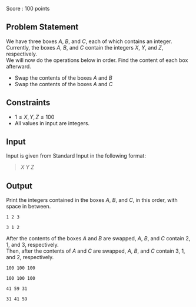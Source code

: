 Score : $100$ points

## Problem Statement

We have three boxes $A$, $B$, and $C$, each of which contains an integer.<br>
Currently, the boxes $A$, $B$, and $C$ contain the integers $X$, $Y$, and $Z$, respectively.<br>
We will now do the operations below in order. Find the content of each box afterward.  

- Swap the contents of the boxes $A$ and $B$
- Swap the contents of the boxes $A$ and $C$

## Constraints

- $1 \leq X,Y,Z \leq 100$
- All values in input are integers.

## Input

Input is given from Standard Input in the following format:

> $X$ $Y$ $Z$

## Output

Print the integers contained in the boxes $A$, $B$, and $C$, in this order, with space in between.

```input1
1 2 3
```

```output1
3 1 2
```

After the contents of the boxes $A$ and $B$ are swapped, $A$, $B$, and $C$ contain $2$, $1$, and $3$, respectively.<br>
Then, after the contents of $A$ and $C$ are swapped, $A$, $B$, and $C$ contain $3$, $1$, and $2$, respectively.  

```input2
100 100 100
```

```output2
100 100 100
```

```input3
41 59 31
```

```output3
31 41 59
```
